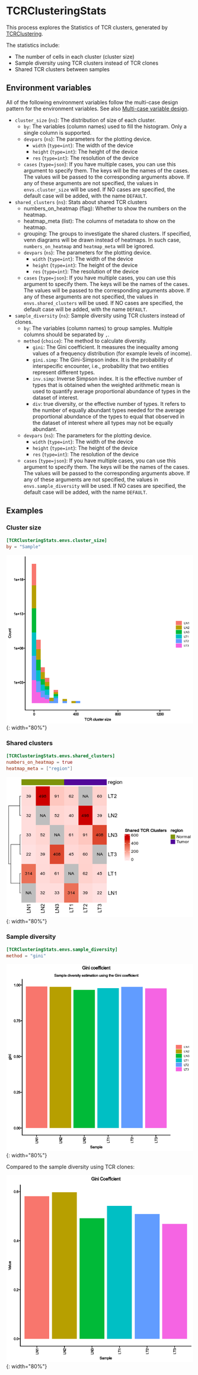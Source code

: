 # TCRClusteringStats

This process explores the Statistics of TCR clusters, generated by [TCRClustering](./TCRClustering.md).

The statistics include:

- The number of cells in each cluster (cluster size)
- Sample diversity using TCR clusters instead of TCR clones
- Shared TCR clusters between samples

## Environment variables

All of the following environment variables follow the multi-case design pattern for the environment variables. See also [Multi-case variable design](../configurations.md#multi-case-variable-design).

- `cluster_size` (`ns`): The distribution of size of each cluster.
    - `by`: The variables (column names) used to fill the histogram.
        Only a single column is supported.
    - `devpars` (`ns`): The parameters for the plotting device.
        - `width` (`type=int`): The width of the device
        - `height` (`type=int`): The height of the device
        - `res` (`type=int`): The resolution of the device
    - `cases` (`type=json`): If you have multiple cases, you can use this
        argument to specify them. The keys will be the names of the
        cases. The values will be passed to the corresponding arguments
        above. If any of these arguments are not specified, the values
        in `envs.cluster_size` will be used. If NO cases are
        specified, the default case will be added, with the name
        `DEFAULT`.
- `shared_clusters` (`ns`): Stats about shared TCR clusters
    - numbers_on_heatmap (flag): Whether to show the
        numbers on the heatmap.
    - heatmap_meta (list): The columns of metadata to show on the
        heatmap.
    - grouping: The groups to investigate the shared clusters.
        If specified, venn diagrams will be drawn instead of heatmaps.
        In such case, `numbers_on_heatmap` and `heatmap_meta` will be
        ignored.
    - `devpars` (`ns`): The parameters for the plotting device.
        - `width` (`type=int`): The width of the device
        - `height` (`type=int`): The height of the device
        - `res` (`type=int`): The resolution of the device
    - `cases` (`type=json`): If you have multiple cases, you can use this
        argument to specify them. The keys will be the names of the
        cases. The values will be passed to the corresponding arguments
        above. If any of these arguments are not specified, the values
        in `envs.shared_clusters` will be used. If NO cases are
        specified, the default case will be added, with the name
        `DEFAULT`.
- `sample_diversity` (`ns`): Sample diversity using TCR clusters instead of
    clones.
    - `by`: The variables (column names) to group samples.
        Multiple columns should be separated by `,`.
    - `method` (`choice`): The method to calculate diversity.
        - `gini`: The Gini coefficient.
            It measures the inequality among values of a frequency
            distribution (for example levels of income).
        - `gini.simp`: The Gini-Simpson index.
            It is the probability of interspecific encounter, i.e.,
            probability that two entities represent different types.
        - `inv.simp`: Inverse Simpson index.
            It is the effective number of types that is obtained when
            the weighted arithmetic mean is used to quantify average
            proportional abundance of types in the dataset of interest.
        - `div`: true diversity, or the effective number of types.
            It refers to the number of equally abundant types needed
            for the average proportional abundance of the types to
            equal that observed in the dataset of interest where all
            types may not be equally abundant.
    - `devpars` (`ns`): The parameters for the plotting device.
        - `width` (`type=int`): The width of the device
        - `height` (`type=int`): The height of the device
        - `res` (`type=int`): The resolution of the device
    - `cases` (`type=json`): If you have multiple cases, you can use this
        argument to specify them. The keys will be the names of the
        cases. The values will be passed to the corresponding arguments
        above. If any of these arguments are not specified, the values
        in `envs.sample_diversity` will be used. If NO cases are
        specified, the default case will be added, with the name
        `DEFAULT`.

## Examples

### Cluster size

```toml
[TCRClusteringStats.envs.cluster_size]
by = "Sample"
```

![Cluster_size](images/TCRClusteringStats_cluster_size.png){: width="80%"}

### Shared clusters

```toml
[TCRClusteringStats.envs.shared_clusters]
numbers_on_heatmap = true
heatmap_meta = ["region"]
```

![Shared_clusters](images/TCRClusteringStats_shared_clusters.png){: width="80%"}

### Sample diversity

```toml
[TCRClusteringStats.envs.sample_diversity]
method = "gini"
```

![Sample_diversity](images/TCRClusteringStats_sample_diversity.png){: width="80%"}

Compared to the sample diversity using TCR clones:

![Sample_diversity](images/Immunarch_sample_diversity.png){: width="80%"}
